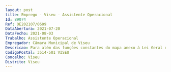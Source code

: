```yaml
--- 
layout: post
title: Emprego - Viseu - Assistente Operacional
Id: 89074
Ref: OE202107/0609
DataAbertura: 2021-07-20
DataFecho: 2021-08-03
Trabalho: Assistente Operacional
Empregador: Câmara Municipal de Viseu
Descricao: Para além das funções constantes do mapa anexo à Lei Geral do Trabalho em Funções Públicas (LTFP) aprovada em Anexo à Lei n.º 35 2014, de 20 de junho, desempenha as seguintes tarefas que caracterizam o posto de trabalho a ocupar  Procede à abertura e aterro de sepulturas, ao depósito e levantamento dos restos mortais, cuida do setor o cemitério que lhe está atribuído, cuida da capela, limpeza dos WCs.
CodigoPostal: 3514-501 VISEU
Concelho: Viseu
Distrito: Viseu
--- 
```

